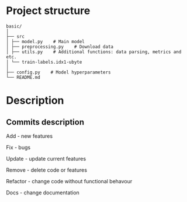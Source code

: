 


# Project structure

```
basic/
│
├── src
│ ├── model.py    # Main model
│ ├── preprocessing.py    # Download data 
│ ├── utils.py    # Additional functions: data parsing, metrics and etc.
│ └── train-labels.idx1-ubyte
│
├── config.py    # Model hyperparameters
└── README.md
```

# Description


## Commits description
Add - new features

Fix - bugs

Update - update current features

Remove - delete code or features

Refactor - change code without functional behavour 

Docs - change documentation